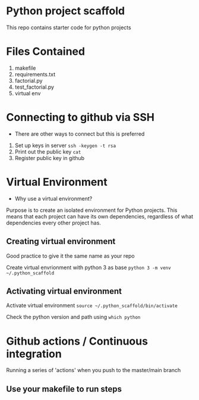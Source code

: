 # Python project scaffold
This repo contains starter code for python projects

# Files Contained
1. makefile
2. requirements.txt
3. factorial.py
4. test_factorial.py
5. virtual env

# Connecting to github via SSH
- There are other ways to connect but this is preferred
1. Set up keys in server
  `ssh -keygen -t rsa`
2. Print out the public key
  `cat`
3. Register public key in github

# Virtual Environment
- Why use a virtual environment? 

Purpose is to create an isolated environment for Python projects. This means that each project can have its own dependencies, regardless of what dependencies every other project has.

## Creating virtual environment 
Good practice to give it the same name as your repo

Create virtual envrionment with python 3 as base `python 3 -m venv ~/.python_scaffold`

## Activating virtual environment
Activate virtual environment `source ~/.python_scaffold/bin/activate`

Check the python version and path using `which python`

# Github actions / Continuous integration
Running a series of 'actions' when you push to the master/main branch

## Use your makefile to run steps

## <Add other uses of Github actions>
